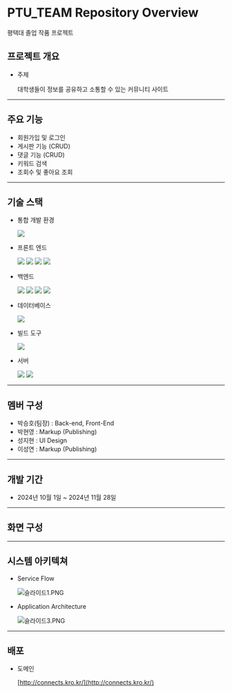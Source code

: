 # PTU_TEAM Repository Overview

평택대 졸업 작품 프로젝트

## 프로젝트 개요

- 주제

  대학생들이 정보를 공유하고 소통할 수 있는 커뮤니티 사이트


---

## 주요 기능

- 회원가입 및 로그인
- 게시판 기능 (CRUD)
- 댓글 기능 (CRUD)
- 키워드 검색
- 조회수 및 좋아요 조회

---

## 기술 스택

- 통합 개발 환경

    <img src="https://img.shields.io/badge/IntelliJ-0071C5?style=for-the-badge&logo=intellijidea&logoColor=white">

- 프론트 엔드

    <img src="https://img.shields.io/badge/HTML-E34F26?style=for-the-badge&logo=html5&logoColor=white">

    <img src="https://img.shields.io/badge/CSS-1572B6?style=for-the-badge&logo=css3&logoColor=white">

    <img src="https://img.shields.io/badge/Javascript-F7DF1E?style=for-the-badge&logo=javascript&logoColor=white">

    <img src="https://img.shields.io/badge/Bootstrap-7952B3?style=for-the-badge&logo=Bootstrap&logoColor=white">



- 백엔드

    <img src="https://img.shields.io/badge/Spring-6DB33F?style=for-the-badge&logo=Spring&logoColor=white">

    <img src="https://img.shields.io/badge/Spring Boot-6DB33F?style=for-the-badge&logo=springboot&logoColor=white">

    <img src="https://img.shields.io/badge/Spring Security-6DB33F?style=for-the-badge&logo=springsecurity&logoColor=white">

    <img src="https://img.shields.io/badge/Thymeleaf-005F0F?style=for-the-badge&logo=thymeleaf&logoColor=white">

- 데이터베이스

    <img src="https://img.shields.io/badge/Mysql-4479A1?style=for-the-badge&logo=mysql&logoColor=white">

- 빌드 도구

    <img src="https://img.shields.io/badge/Gradle-02303A?style=for-the-badge&logo=gradle&logoColor=white">

- 서버

    <img src="https://img.shields.io/badge/ubuntu-E95420?style=for-the-badge&logo=ubuntu&logoColor=white">

    <img src="https://img.shields.io/badge/jenkins-D24939?style=for-the-badge&logo=jenkins&logoColor=white">
---

## 멤버 구성

- 박승호(팀장) : Back-end, Front-End
- 박현영 : Markup (Publishing)
- 성지현 : UI Design
- 이성연 : Markup (Publishing)

---

## 개발 기간

- 2024년 10월 1일 ~ 2024년 11월 28일

---

## 화면 구성

---

## 시스템 아키텍쳐

- Service Flow

  ![슬라이드1.PNG](PTU_TEAM%20Repository%20Overview%20fca0d3ece3c944dbb166e5055f677949/%25EC%258A%25AC%25EB%259D%25BC%25EC%259D%25B4%25EB%2593%259C1.png)

- Application Architecture

  ![슬라이드3.PNG](PTU_TEAM%20Repository%20Overview%20fca0d3ece3c944dbb166e5055f677949/%25EC%258A%25AC%25EB%259D%25BC%25EC%259D%25B4%25EB%2593%259C3.png)


---

## 배포


- 도메인

  [http://connects.kro.kr/](http://connects.kro.kr/)